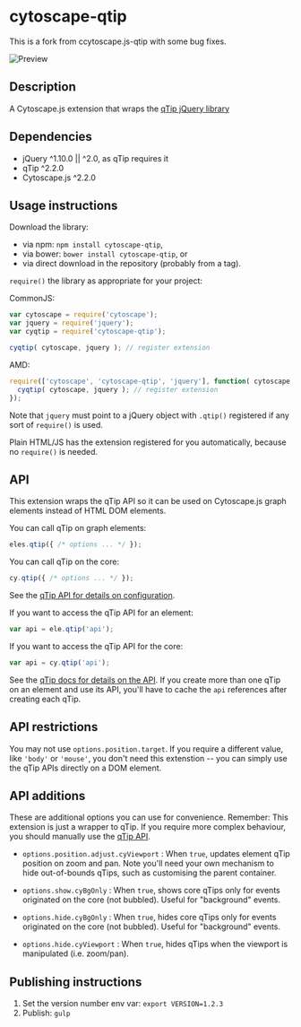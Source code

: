 cytoscape-qtip
==============

This is a fork from ccytoscape.js-qtip with some bug fixes.

![Preview](https://raw.githubusercontent.com/cytoscape/cytoscape.js-qtip/master/img/preview.png)


## Description

A Cytoscape.js extension that wraps the [qTip jQuery library](http://qtip2.com)



## Dependencies

 * jQuery ^1.10.0 || ^2.0, as qTip requires it
 * qTip ^2.2.0
 * Cytoscape.js ^2.2.0


## Usage instructions

Download the library:
 * via npm: `npm install cytoscape-qtip`,
 * via bower: `bower install cytoscape-qtip`, or
 * via direct download in the repository (probably from a tag).

`require()` the library as appropriate for your project:

CommonJS:
```js
var cytoscape = require('cytoscape');
var jquery = require('jquery');
var cyqtip = require('cytoscape-qtip');

cyqtip( cytoscape, jquery ); // register extension
```

AMD:
```js
require(['cytoscape', 'cytoscape-qtip', 'jquery'], function( cytoscape, cyqtip, jquery ){
  cyqtip( cytoscape, jquery ); // register extension
});
```

Note that `jquery` must point to a jQuery object with `.qtip()` registered if any sort of `require()` is used.

Plain HTML/JS has the extension registered for you automatically, because no `require()` is needed.


## API

This extension wraps the qTip API so it can be used on Cytoscape.js graph elements instead of HTML DOM elements.

You can call qTip on graph elements:
```js
eles.qtip({ /* options ... */ });
```

You can call qTip on the core:
```js
cy.qtip({ /* options ... */ });
```

See the [qTip API for details on configuration](http://qtip2.com/options).

If you want to access the qTip API for an element:
```js
var api = ele.qtip('api');
```

If you want to access the qTip API for the core:
```js
var api = cy.qtip('api');
```

See the [qTip docs for details on the API](http://qtip2.com/api).  If you create more than one qTip on an element and use its API, you'll have to cache the `api` references after creating each qTip.


## API restrictions

You may not use `options.position.target`.  If you require a different value, like `'body'` or `'mouse'`, you don't need this extenstion -- you can simply use the qTip APIs directly on a DOM element.


## API additions

These are additional options you can use for convenience.  Remember: This extension is just a wrapper to qTip.  If you require more complex behaviour, you should manually use the [qTip API](http://qtip2.com/api).

 * `options.position.adjust.cyViewport` : When `true`, updates element qTip position on zoom and pan.  Note you'll need your own mechanism to hide out-of-bounds qTips, such as customising the parent container.

 * `options.show.cyBgOnly` : When `true`, shows core qTips only for events originated on the core (not bubbled).  Useful for "background" events.

 * `options.hide.cyBgOnly` : When `true`, hides core qTips only for events originated on the core (not bubbled).  Useful for "background" events.

 * `options.hide.cyViewport` : When `true`, hides qTips when the viewport is manipulated (i.e. zoom/pan).

## Publishing instructions

1. Set the version number env var: `export VERSION=1.2.3`
1. Publish: `gulp`
